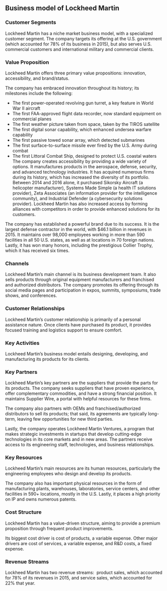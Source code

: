 Business model of Lockheed Martin
---------------------------------

 ### Customer Segments

 Lockheed Martin has a niche market business model, with a specialized customer segment. The company targets its offering at the U.S. government (which accounted for 78% of its business in 2015), but also serves U.S. commercial customers and international military and commercial clients.

 ### Value Proposition

 Lockheed Martin offers three primary value propositions: innovation, accessibility, and brand/status.

 The company has embraced innovation throughout its history; its milestones include the following:

  * The first power-operated revolving gun turret, a key feature in World War II aircraft
 * The first FAA-approved flight data recorder, now standard equipment on commercial planes
 * The first weather picture taken from space, taken by the TIROS satellite
 * The first digital sonar capability, which enhanced undersea warfare capability
 * The first passive towed sonar array, which detected submarines
 * The first surface-to-surface missile ever fired by the U.S. Army during combat
 * The first Littoral Combat Ship, designed to protect U.S. coastal waters
  The company creates accessibility by providing a wide variety of options. It manufactures products in the aerospace, defense, security, and advanced technology industries. It has acquired numerous firms during its history, which has increased the diversity of its portfolio. Between 2014 and 2016 alone, it purchased Sikorsky Aircraft (a helicopter manufacturer), Systems Made Simple (a health IT solutions provider), Zeta Associates (an information provider for the intelligence community), and Industrial Defender (a cybersecurity solutions provider). Lockheed Martin has also increased access by forming alliances with competitors in order to provide enhanced solutions for its customers.

 The company has established a powerful brand due to its success. It is the largest defense contractor in the world, with $46.1 billion in revenues in 2015. It maintains over 98,000 employees working in more than 590 facilities in all 50 U.S. states, as well as at locations in 70 foreign nations. Lastly, it has won many honors, including the prestigious Collier Trophy, which it has received six times.

 ### Channels

 Lockheed Martin’s main channel is its business development team. It also sells products through original equipment manufacturers and franchised and authorized distributors. The company promotes its offering through its social media pages and participation in expos, summits, symposiums, trade shows, and conferences.

 ### Customer Relationships

 Lockheed Martin’s customer relationship is primarily of a personal assistance nature. Once clients have purchased its product, it provides focused training and logistics support to ensure comfort.

 ### Key Activities

 Lockheed Martin’s business model entails designing, developing, and manufacturing its products for its clients.

 ### Key Partners

 Lockheed Martin’s key partners are the suppliers that provide the parts for its products. The company seeks suppliers that have proven experience, offer complementary commodities, and have a strong financial position. It maintains Supplier Wire, a portal with helpful resources for these firms.

 The company also partners with OEMs and franchised/authorized distributors to sell its products; that said, its agreements are typically long-term, leaving few opportunities for new third parties.

 Lastly, the company operates Lockheed Martin Ventures, a program that makes strategic investments in startups that develop cutting-edge technologies in its core markets and in new areas. The partners receive access to its engineering staff, technologies, and business relationships.

 ### Key Resources

 Lockheed Martin’s main resources are its human resources, particularly the engineering employees who design and develop its products.

 The company also has important physical resources in the form of manufacturing plants, warehouses, laboratories, service centers, and other facilities in 590+ locations, mostly in the U.S. Lastly, it places a high priority on IP and owns numerous patents.

 ### Cost Structure

 Lockheed Martin has a value-driven structure, aiming to provide a premium proposition through frequent product improvements.

 Its biggest cost driver is cost of products, a variable expense. Other major drivers are cost of services, a variable expense, and R&D costs, a fixed expense.

 ### Revenue Streams

 Lockheed Martin has two revenue streams:  product sales, which accounted for 78% of its revenues in 2015, and service sales, which accounted for 22% that year.